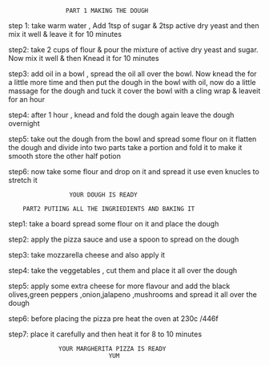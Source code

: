                     PART 1 MAKING THE DOUGH

step 1: take warm water , Add 1tsp of sugar & 2tsp active dry yeast 
and then mix it well & leave it for 10 minutes

step2: take 2 cups of flour & pour the mixture of active dry yeast and    sugar.
Now mix it well & then Knead it for 10 minutes 

step3: add oil in  a bowl , spread the oil all over the bowl.
       Now knead the for a little more time and then put the dough in the bowl with  oil, now do a little massage for the dough and tuck it
       cover the bowl with a cling wrap & leaveit for an hour

step4: after 1 hour  , knead and fold the dough again
       leave the dough overnight

step5: take out the dough from the bowl and spread some flour on it
      flatten the dough and divide into two parts 
      take a portion and fold it to make it smooth
      store the other half potion

step6: now take some flour and drop on it and spread it 
      use even knucles to stretch it 

                     YOUR DOUGH IS READY

        PART2 PUTIING ALL THE INGRIEDIENTS AND BAKING IT

step1: take a board spread some flour on it  and place the dough 

step2: apply the pizza sauce and use a spoon to spread on the dough

step3: take mozzarella cheese  and also apply it 

step4: take the veggetables , cut them and place it all over the dough 
 
step5: apply some extra cheese for more flavour and add the black olives,green peppers ,onion,jalapeno ,mushrooms and spread it all over the dough

step6: before placing the pizza pre heat the oven at 230c /446f

step7: place it carefully and then heat it for 8 to 10 minutes

                  YOUR MARGHERITA PIZZA IS READY 
                                YUM